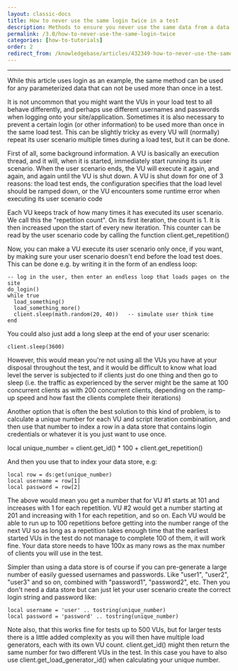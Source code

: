 ```yaml
---
layout: classic-docs
title: How to never use the same login twice in a test
description: Methods to ensure you never use the same data from a data store more than once in a test
permalink: /3.0/how-to-never-use-the-same-login-twice
categories: [how-to-tutorials]
order: 2
redirect_from: /knowledgebase/articles/432349-how-to-never-use-the-same-user-login-twice-in-a-te
---
```


***

While this article uses login as an example, the same method can be used for any parameterized data that can not be used more than once in a test. 

It is not uncommon that you might want the VUs in your load test to all behave differently, and perhaps use different usernames and passwords when logging onto your site/application. Sometimes it is also necessary to prevent a certain login (or other information) to be used more than once in the same load test. This can be slightly tricky as every VU will (normally) repeat its user scenario multiple times during a load test, but it can be done.

First of all, some background information. A VU is basically an execution thread, and it will, when it is started, immediately start running its user scenario. When the user scenario ends, the VU will execute it again, and again, and again until the VU is shut down. A VU is shut down for one of 3 reasons: the load test ends, the configuration specifies that the load level should be ramped down, or the VU encounters some runtime error when executing its user scenario code

Each VU keeps track of how many times it has executed its user scenario. We call this the "repetition count". On its first iteration, the count is 1. It is then increased upon the start of every new iteration. This counter can be read by the user scenario code by calling the function client.get_repetition()

Now, you can make a VU execute its user scenario only once, if you want, by making sure your user scenario doesn't end before the load test does. This can be done e.g. by writing it in the form of an endless loop:
```
-- log in the user, then enter an endless loop that loads pages on the site
do_login()
while true
  load_something()
  load_something_more()
  client.sleep(math.random(20, 40))   -- simulate user think time
end
```
You could also just add a long sleep at the end of your user scenario:

`client.sleep(3600)`

However, this would mean you're not using all the VUs you have at your disposal throughout the test, and it would be difficult to know what load level the server is subjected to if clients just do one thing and then go to sleep (i.e. the traffic as experienced by the server might be the same at 100 concurrent clients as with 200 concurrent clients, depending on the ramp-up speed and how fast the clients complete their iterations)

Another option that is often the best solution to this kind of problem, is to calculate a unique number for each VU and script iteration combination, and then use that number to index a row in a data store that contains login credentials or whatever it is you just want to use once.

local unique_number = client.get_id() * 100 + client.get_repetition()

And then you use that to index your data store, e.g:
```
local row = ds:get(unique_number)
local username = row[1]
local password = row[2]
```
The above would mean you get a number that for VU #1 starts at 101 and increases with 1 for each repetition. VU #2 would get a number starting at 201 and increasing with 1 for each repetition, and so on. Each VU would be able to run up to 100 repetitions before getting into the number range of the next VU so as long as a repetition takes enough time that the earliest started VUs in the test do not manage to complete 100 of them, it will work fine. Your data store needs to have 100x as many rows as the max number of clients you will use in the test.

Simpler than using a data store is of course if you can pre-generate a large number of easily guessed usernames and passwords. Like "user1", "user2", "user3" and so on, combined with "password1", "password2", etc. Then you don't need a data store but can just let your user scenario create the correct login string and password like:
```
local username = 'user' .. tostring(unique_number)
local password = 'password' .. tostring(unique_number)
```

Note also, that this works fine for tests up to 500 VUs, but for larger tests there is a little added complexity as you will then have multiple load generators, each with its own VU count. client.get_id() might then return the same number for two different VUs in the test. In this case you have to also use client.get_load_generator_id()  when calculating your unique number.
